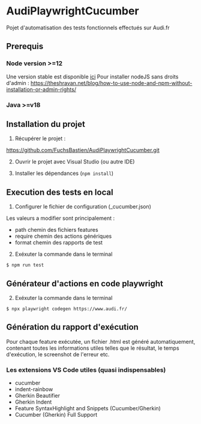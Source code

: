# AudiPlaywrightCucumber

Pojet d'automatisation des tests fonctionnels effectués sur Audi.fr

## Prerequis

### Node version >=12

Une version stable est disponible [ici](https://nodejs.org/dist/latest-v12.x/)
Pour installer nodeJS sans droits d'admin : https://theshravan.net/blog/how-to-use-node-and-npm-without-installation-or-admin-rights/

### Java >=v18

## Installation du projet

1. Récupérer le projet :

https://github.com/FuchsBastien/AudiPlaywrightCucumber.git

2. Ouvrir le projet avec Visual Studio (ou autre IDE)

3. Installer les dépendances (`npm install`)


## Execution des tests en local

1. Configurer le fichier de configuration (_cucumber.json)

Les valeurs a modifier sont principalement :
- path
chemin des fichiers features
- require
chemin des actions génériques
- format
chemin des rapports de test


2. Exéxuter la commande dans le terminal

```nodejs
$ npm run test
```

## Générateur d'actions en code playwright 

2. Exéxuter la commande dans le terminal

```nodejs
$ npx playwright codegen https://www.audi.fr/
```


## Génération du rapport d'exécution

Pour chaque feature exécutée, un fichier .html est généré automatiquement, contenant toutes les informations utiles telles que le résultat, le temps d'exécution, le screenshot de l'erreur etc.


### Les extensions VS Code utiles (quasi indispensables)

- cucumber
- indent-rainbow
- Gherkin Beautifier
- Gherkin Indent
- Feature SyntaxHighlight and Snippets (Cucumber/Gherkin)
- Cucumber (Gherkin) Full Support

